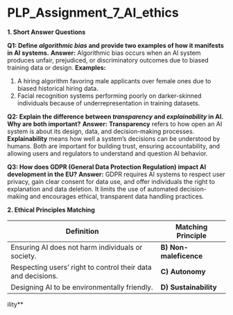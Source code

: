 # PLP_Assignment_7_AI_ethics


 **1. Short Answer Questions**

**Q1: Define *algorithmic bias* and provide two examples of how it manifests in AI systems.**
**Answer:**
Algorithmic bias occurs when an AI system produces unfair, prejudiced, or discriminatory outcomes due to biased training data or design.
**Examples:**

1. A hiring algorithm favoring male applicants over female ones due to biased historical hiring data.
2. Facial recognition systems performing poorly on darker-skinned individuals because of underrepresentation in training datasets.



**Q2: Explain the difference between *transparency* and *explainability* in AI. Why are both important?**
**Answer:**
**Transparency** refers to how open an AI system is about its design, data, and decision-making processes.
**Explainability** means how well a system’s decisions can be understood by humans.
Both are important for building trust, ensuring accountability, and allowing users and regulators to understand and question AI behavior.

**Q3: How does GDPR (General Data Protection Regulation) impact AI development in the EU?**
**Answer:**
GDPR requires AI systems to respect user privacy, gain clear consent for data use, and offer individuals the right to explanation and data deletion. It limits the use of automated decision-making and encourages ethical, transparent data handling practices.

 **2. Ethical Principles Matching**

 | **Definition**                                               | **Matching Principle** |
| ------------------------------------------------------------ | ---------------------- |
| Ensuring AI does not harm individuals or society.            | **B) Non-maleficence** |
| Respecting users’ right to control their data and decisions. | **C) Autonomy**        |
| Designing AI to be environmentally friendly.                 | **D) Sustainability**  |
ility**  


